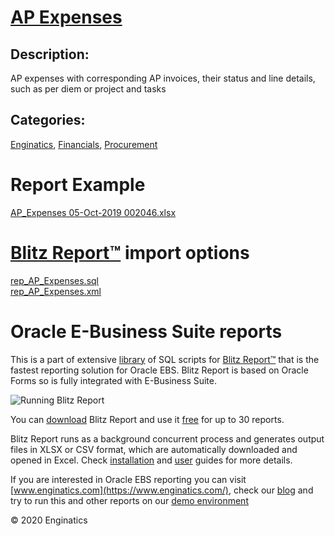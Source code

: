 # [AP Expenses](https://www.enginatics.com/reports/ap-expenses)
## Description: 
AP expenses with corresponding AP invoices, their status and line details, such as per diem or project and tasks
## Categories: 
[Enginatics](https://www.enginatics.com/library/?pg=1&category[]=Enginatics), [Financials](https://www.enginatics.com/library/?pg=1&category[]=Financials), [Procurement](https://www.enginatics.com/library/?pg=1&category[]=Procurement)
# Report Example
[AP_Expenses 05-Oct-2019 002046.xlsx](https://www.enginatics.com/example/ap-expenses)
# [Blitz Report™](https://www.enginatics.com/blitz-report) import options
[rep_AP_Expenses.sql](https://www.enginatics.com/export/ap-expenses)\
[rep_AP_Expenses.xml](https://www.enginatics.com/xml/ap-expenses)
# Oracle E-Business Suite reports

This is a part of extensive [library](https://www.enginatics.com/library/) of SQL scripts for [Blitz Report™](https://www.enginatics.com/blitz-report/) that is the fastest reporting solution for Oracle EBS. Blitz Report is based on Oracle Forms so is fully integrated with E-Business Suite. 

![Running Blitz Report](https://www.enginatics.com/wp-content/uploads/2018/01/Running-blitz-report.png) 

You can [download](https://www.enginatics.com/download/) Blitz Report and use it [free](https://www.enginatics.com/pricing/) for up to 30 reports. 

Blitz Report runs as a background concurrent process and generates output files in XLSX or CSV format, which are automatically downloaded and opened in Excel. Check [installation](https://www.enginatics.com/installation-guide/) and [user](https://www.enginatics.com/user-guide/) guides for more details.

If you are interested in Oracle EBS reporting you can visit [www.enginatics.com](https://www.enginatics.com/), check our [blog](https://www.enginatics.com/blog) and try to run this and other reports on our [demo environment](http://demo.enginatics.com/)

© 2020 Enginatics